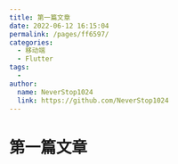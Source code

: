 ```yaml
---
title: 第一篇文章
date: 2022-06-12 16:15:04
permalink: /pages/ff6597/
categories:
  - 移动端
  - Flutter
tags:
  - 
author: 
  name: NeverStop1024
  link: https://github.com/NeverStop1024
---
```

# 第一篇文章